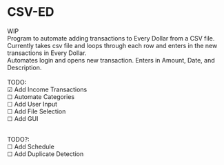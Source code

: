 # CSV-ED<br />
WIP<br />
Program to automate adding transactions to Every Dollar from a CSV file.<br />
Currently takes csv file and loops through each row and enters in the new transactions in Every Dollar.<br />
Automates login and opens new transaction. Enters in Amount, Date, and Description.<br />
<br />
TODO:<br />
	☑ Add Income Transactions<br />
 	☐ Automate Categories<br />
 	☐ Add User Input<br />
	☐ Add File Selection<br />
   	☐ Add GUI<br />
    
<br />
TODO?:<br />
 	☐ Add Schedule<br />
 	☐ Add Duplicate Detection
